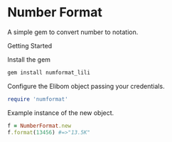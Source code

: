 # Number Format

A simple gem to convert number to notation.

Getting Started

Install the gem
```ruby
gem install numformat_lili
```

Configure the Elibom object passing your credentials.
```ruby
require 'numformat'
```

Example instance of the new object.
```ruby
f = NumberFormat.new
f.format(13456) #=>"13.5K"
```
